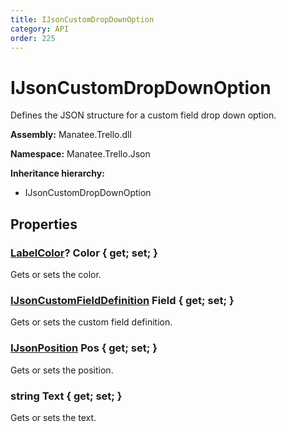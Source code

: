 ```yaml
---
title: IJsonCustomDropDownOption
category: API
order: 225
---
```


# IJsonCustomDropDownOption

Defines the JSON structure for a custom field drop down option.

**Assembly:** Manatee.Trello.dll

**Namespace:** Manatee.Trello.Json

**Inheritance hierarchy:**

- IJsonCustomDropDownOption

## Properties

### [LabelColor](LabelColor#labelcolor)? Color { get; set; }

Gets or sets the color.

### [IJsonCustomFieldDefinition](IJsonCustomFieldDefinition#ijsoncustomfielddefinition) Field { get; set; }

Gets or sets the custom field definition.

### [IJsonPosition](IJsonPosition#ijsonposition) Pos { get; set; }

Gets or sets the position.

### string Text { get; set; }

Gets or sets the text.

